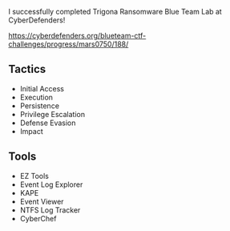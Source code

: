 I successfully completed Trigona Ransomware Blue Team Lab at CyberDefenders!

https://cyberdefenders.org/blueteam-ctf-challenges/progress/mars0750/188/ 

## Tactics

- Initial Access
- Execution
- Persistence
- Privilege Escalation
- Defense Evasion
- Impact

## Tools

- EZ Tools
- Event Log Explorer
- KAPE
- Event Viewer
- NTFS Log Tracker
- CyberChef
